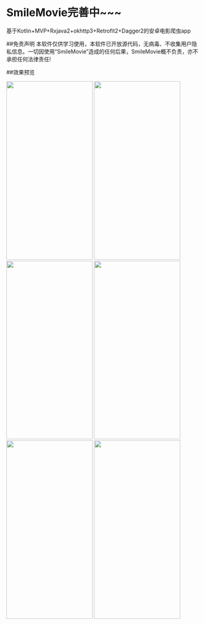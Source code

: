 # SmileMovie完善中~~~

基于Kotlin+MVP+Rxjava2+okhttp3+Retrofit2+Dagger2的安卓电影爬虫app


##免责声明 
本软件仅供学习使用，本软件已开放源代码，无病毒、不收集用户隐私信息。一切因使用“SmileMovie”造成的任何后果，SmileMovie概不负责，亦不承担任何法律责任! 

##效果预览
<p>
<img src="https://github.com/huanhan/SmileMovie/blob/master/1.jpg" width="225" height="465" alt=""/>
<img src="https://github.com/huanhan/SmileMovie/blob/master/2.jpg" width="225" height="465" alt=""/>
<img src="https://github.com/huanhan/SmileMovie/blob/master/3.jpg" width="225" height="465" alt=""/>
<img src="https://github.com/huanhan/SmileMovie/blob/master/4.jpg" width="225" height="465" alt=""/>
<img src="https://github.com/huanhan/SmileMovie/blob/master/5.jpg" width="225" height="465" alt=""/>
<img src="https://github.com/huanhan/SmileMovie/blob/master/6.jpg" width="225" height="465" alt=""/>
<p>